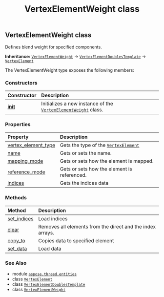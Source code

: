 ﻿---
title: VertexElementWeight class
second_title: Aspose.3D for Python via .NET API References
description: 
type: docs
weight: 580
url: /aspose.threed.entities/vertexelementweight/
is_root: false
---

## VertexElementWeight class

Defines blend weight for specified components.



**Inheritance:** [`VertexElementWeight`](/3d/python-net/aspose.threed.entities/vertexelementweight) → 
[`VertexElementDoublesTemplate`](/3d/python-net/aspose.threed.entities/vertexelementdoublestemplate) → 
[`VertexElement`](/3d/python-net/aspose.threed.entities/vertexelement)



The VertexElementWeight type exposes the following members:

### Constructors
| Constructor | Description |
| :- | :- |
| [__init__](/3d/python-net/aspose.threed.entities/vertexelementweight/__init__/#) | Initializes a new instance of the [`VertexElementWeight`](/3d/python-net/aspose.threed.entities/vertexelementweight) class. |


### Properties
| Property | Description |
| :- | :- |
| [vertex_element_type](/3d/python-net/aspose.threed.entities/vertexelementweight/vertex_element_type) | Gets the type of the [`VertexElement`](/3d/python-net/aspose.threed.entities/vertexelement) |
| [name](/3d/python-net/aspose.threed.entities/vertexelementweight/name) | Gets or sets the name. |
| [mapping_mode](/3d/python-net/aspose.threed.entities/vertexelementweight/mapping_mode) | Gets or sets how the element is mapped. |
| [reference_mode](/3d/python-net/aspose.threed.entities/vertexelementweight/reference_mode) | Gets or sets how the element is referenced. |
| [indices](/3d/python-net/aspose.threed.entities/vertexelementweight/indices) | Gets the indices data |


### Methods
| Method | Description |
| :- | :- |
| [set_indices](/3d/python-net/aspose.threed.entities/vertexelementweight/set_indices/#list) | Load indices |
| [clear](/3d/python-net/aspose.threed.entities/vertexelementweight/clear/#) | Removes all elements from the direct and the index arrays. |
| [copy_to](/3d/python-net/aspose.threed.entities/vertexelementweight/copy_to/#aspose.threed.entities.VertexElementDoublesTemplate) | Copies data to specified element |
| [set_data](/3d/python-net/aspose.threed.entities/vertexelementweight/set_data/#list) | Load data |



### See Also
* module [`aspose.threed.entities`](..)
* class [`VertexElement`](/3d/python-net/aspose.threed.entities/vertexelement)
* class [`VertexElementDoublesTemplate`](/3d/python-net/aspose.threed.entities/vertexelementdoublestemplate)
* class [`VertexElementWeight`](/3d/python-net/aspose.threed.entities/vertexelementweight)
